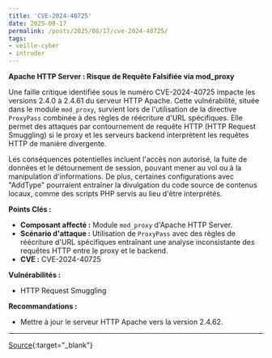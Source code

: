 ```yaml
---
title: 'CVE-2024-40725'
date: 2025-08-17
permalink: /posts/2025/08/17/cve-2024-40725/
tags:
- veille-cyber
- intruder
---
```

**Apache HTTP Server : Risque de Requête Falsifiée via mod_proxy**

Une faille critique identifiée sous le numéro CVE-2024-40725 impacte les versions 2.4.0 à 2.4.61 du serveur HTTP Apache. Cette vulnérabilité, située dans le module `mod_proxy`, survient lors de l'utilisation de la directive `ProxyPass` combinée à des règles de réécriture d'URL spécifiques. Elle permet des attaques par contournement de requête HTTP (HTTP Request Smuggling) si le proxy et les serveurs backend interprètent les requêtes HTTP de manière divergente.

Les conséquences potentielles incluent l'accès non autorisé, la fuite de données et le détournement de session, pouvant mener au vol ou à la manipulation d'informations. De plus, certaines configurations avec "AddType" pourraient entraîner la divulgation du code source de contenus locaux, comme des scripts PHP servis au lieu d'être interprétés.

**Points Clés :**
*   **Composant affecté :** Module `mod_proxy` d'Apache HTTP Server.
*   **Scénario d'attaque :** Utilisation de `ProxyPass` avec des règles de réécriture d'URL spécifiques entraînant une analyse inconsistante des requêtes HTTP entre le proxy et le backend.
*   **CVE :** CVE-2024-40725

**Vulnérabilités :**
*   HTTP Request Smuggling

**Recommandations :**
*   Mettre à jour le serveur HTTP Apache vers la version 2.4.62.

---
[Source](https://cvemon.intruder.io/cves/CVE-2024-40725){:target="_blank"}
